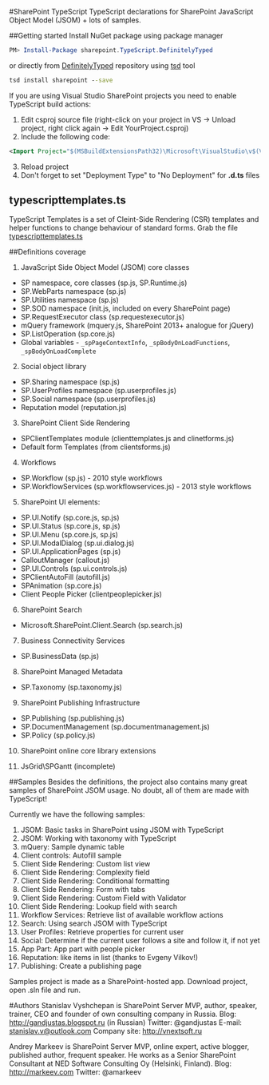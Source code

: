 #SharePoint TypeScript
TypeScript declarations for SharePoint JavaScript Object Model (JSOM) + lots of samples.

##Getting started
Install NuGet package using package manager
```powershell
PM> Install-Package sharepoint.TypeScript.DefinitelyTyped
```

or directly from [DefinitelyTyped](../../borisyankov/DefinitelyTyped) repository using [tsd](http://definitelytyped.org/tsd/) tool
```bat
tsd install sharepoint --save
```

If you are using Visual Studio SharePoint projects you need to enable TypeScript build actions:
1. Edit csproj source file (right-click on your project in VS -> Unload project, right click again -> Edit YourProject.csproj)
2. Include the following code: 
```xml
<Import Project="$(MSBuildExtensionsPath32)\Microsoft\VisualStudio\v$(VisualStudioVersion)\TypeScript\Microsoft.TypeScript.targets" />
```
3. Reload project
4. Don't forget to set "Deployment Type" to "No Deployment" for **.d.ts** files

## typescripttemplates.ts 
TypeScript Templates is a set of Cleint-Side Rendering (CSR) templates and helper functions to change behaviour of standard forms.
Grab the file [typescripttemplates.ts](SPTypeScript/Extensions/typescripttemplates.ts)

##Definitions coverage
1. JavaScript Side Object Model (JSOM) core classes
  * SP namespace, core classes (sp.js, SP.Runtime.js)
  * SP.WebParts namespace (sp.js)
  * SP.Utilities namespace (sp.js)
  * SP.SOD namespace (init.js, included on every SharePoint page) 
  * SP.RequestExecutor class (sp.requestexecutor.js)
  * mQuery framework (mquery.js, SharePoint 2013+ analogue for jQuery)
  * SP.ListOperation (sp.core.js)
  * Global variables - `_spPageContextInfo`, `_spBodyOnLoadFunctions`, `_spBodyOnLoadComplete`

2. Social object library
  * SP.Sharing namespace (sp.js)
  * SP.UserProfiles namespace (sp.userprofiles.js)
  * SP.Social namespace (sp.userprofiles.js)
  * Reputation model (reputation.js)

3. SharePoint Client Side Rendering 
  * SPClientTemplates module (clienttemplates.js and clinetforms.js)
  * Default form Templates (from clientsforms.js) 

4. Workflows
  * SP.Workflow (sp.js) - 2010 style workflows
  * SP.WorkflowServices (sp.workflowservices.js) - 2013 style workflows 

5. SharePoint UI elements:
  * SP.UI.Notify (sp.core.js, sp.js)
  * SP.UI.Status (sp.core.js, sp.js)
  * SP.UI.Menu (sp.core.js, sp.js)
  * SP.UI.ModalDialog (sp.ui.dialog.js)
  * SP.UI.ApplicationPages (sp.js)
  * CalloutManager (callout.js)
  * SP.UI.Controls (sp.ui.controls.js)
  * SPClientAutoFill (autofill.js)
  * SPAnimation (sp.core.js)
  * Client People Picker (clientpeoplepicker.js)

6. SharePoint Search
  *  Microsoft.SharePoint.Client.Search (sp.search.js) 

7. Business Connectivity Services
  * SP.BusinessData (sp.js)

8. SharePoint Managed Metadata
  * SP.Taxonomy (sp.taxonomy.js)

9. SharePoint Publishing Infrastructure
  * SP.Publishing (sp.publishing.js)
  * SP.DocumentManagement (sp.documentmanagement.js)
  * SP.Policy (sp.policy.js)

10. SharePoint online core library extensions

11. JsGrid\SPGantt (incomplete)

##Samples
Besides the definitions, the project also contains many great samples of SharePoint JSOM usage. No doubt, all of them are made with TypeScript!

Currently we have the following samples:

1. JSOM: Basic tasks in SharePoint using JSOM with TypeScript
2. JSOM: Working with taxonomy with TypeScript
3. mQuery: Sample dynamic table
4. Client controls: Autofill sample
5. Client Side Rendering: Custom list view
6. Client Side Rendering: Complexity field
7. Client Side Rendering: Conditional formatting
8. Client Side Rendering: Form with tabs
9. Client Side Rendering: Custom Field with Validator
10. Client Side Rendering: Lookup field with search
11. Workflow Services: Retrieve list of available workflow actions
12. Search: Using search JSOM with TypeScript
13. User Profiles: Retrieve properties for current user
14. Social: Determine if the current user follows a site and follow it, if not yet
15. App Part: App part with people picker
16. Reputation: like items in list (thanks to Evgeny Vilkov!)
17. Publishing: Create a publishing page

Samples project is made as a SharePoint-hosted app. Download project, open .sln file and run.

#Authors
Stanislav Vyshchepan is SharePoint Server MVP, author, speaker, trainer, CEO and founder of own consulting company in Russia.
Blog: http://gandjustas.blogspot.ru (in Russian)
Twitter: @gandjustas
E-mail: stanislav.v@outlook.com
Company site: http://vnextsoft.ru

Andrey Markeev is SharePoint Server MVP, online expert, active blogger, published author, frequent speaker. He works as a Senior SharePoint Consultant at NED Software Consulting Oy (Helsinki, Finland).
Blog: http://markeev.com
Twitter: @amarkeev



